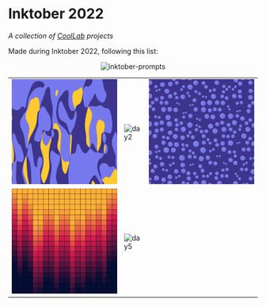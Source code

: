 # Inktober 2022

*A collection of [CoolLab](https://coollibs.github.io/lab) projects*

Made during Inktober 2022, following this list:

<p align="center">
  <img alt="inktober-prompts" width="500px" src="https://user-images.githubusercontent.com/45451201/192858242-f41d06d3-1f82-43a2-a623-02036ac88e69.png" />
</p>

| | | |
| --- | --- | --- |
| ![day1](01%20-%20Color%20Splashes/img1.png) | ![day2](https://user-images.githubusercontent.com/45451201/193429705-a4cd4a1f-4bf5-4018-a805-5329550f5655.png) | ![day3](03%20-%20Bubbles/img1.png) |
| ![day4](04%20-%20Gradient/img1.png) |![day5](https://user-images.githubusercontent.com/45451201/193470730-caf8e507-eee1-4582-a5df-d6e546597c4a.png) | |
